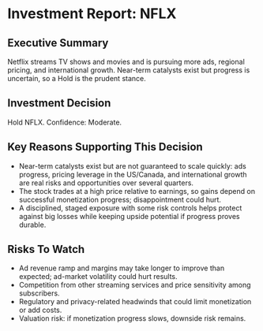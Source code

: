 # Investment Report: NFLX

## Executive Summary
Netflix streams TV shows and movies and is pursuing more ads, regional pricing, and international growth. Near-term catalysts exist but progress is uncertain, so a Hold is the prudent stance.

## Investment Decision
Hold NFLX. Confidence: Moderate.

## Key Reasons Supporting This Decision
- Near-term catalysts exist but are not guaranteed to scale quickly: ads progress, pricing leverage in the US/Canada, and international growth are real risks and opportunities over several quarters.
- The stock trades at a high price relative to earnings, so gains depend on successful monetization progress; disappointment could hurt.
- A disciplined, staged exposure with some risk controls helps protect against big losses while keeping upside potential if progress proves durable.

## Risks To Watch
- Ad revenue ramp and margins may take longer to improve than expected; ad-market volatility could hurt results.
- Competition from other streaming services and price sensitivity among subscribers.
- Regulatory and privacy-related headwinds that could limit monetization or add costs.
- Valuation risk: if monetization progress slows, downside risk remains.